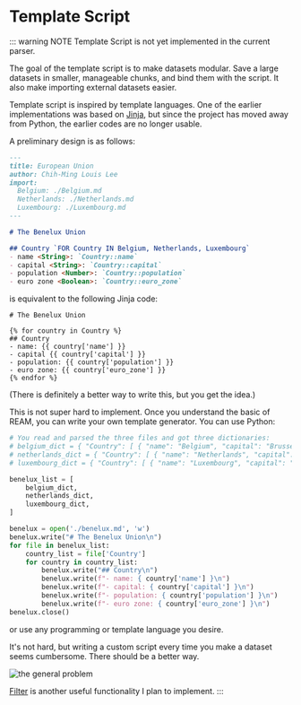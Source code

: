 # Template Script

::: warning NOTE
Template Script is not yet implemented in the current parser.

The goal of the template script is to make datasets modular. Save a large datasets in smaller, manageable chunks, and bind them with the script.
It also make importing external datasets easier.

Template script is inspired by template languages.
One of the earlier implementations was based on [Jinja](https://jinja.palletsprojects.com), but since the project has moved away from Python, the earlier codes are no longer usable.

A preliminary design is as follows:

```markdown
---
title: European Union
author: Chih-Ming Louis Lee
import:
  Belgium: ./Belgium.md
  Netherlands: ./Netherlands.md
  Luxembourg: ./Luxembourg.md
---

# The Benelux Union

## Country `FOR Country IN Belgium, Netherlands, Luxembourg`
- name <String>: `Country::name`
- capital <String>: `Country::capital`
- population <Number>: `Country::population`
- euro zone <Boolean>: `Country::euro_zone`
```

is equivalent to the following Jinja code:

```jinja2
# The Benelux Union

{% for country in Country %}
## Country
- name: {{ country['name'] }}
- capital {{ country['capital'] }}
- population: {{ country['population'] }}
- euro zone: {{ country['euro_zone'] }}
{% endfor %}
```

(There is definitely a better way to write this, but you get the idea.)

This is not super hard to implement.
Once you understand the basic of REAM, you can write your own template generator.
You can use Python:

```python
# You read and parsed the three files and got three dictionaries:
# belgium_dict = { "Country": [ { "name": "Belgium", "capital": "Brussels", "population": 11433256, "euro_zone": True } ] }
# netherlands_dict = { "Country": [ { "name": "Netherlands", "capital": "Amsterdam", "population": 17332850, "euro_zone": True } ] }
# luxembourg_dict = { "Country": [ { "name": "Luxembourg", "capital": "Luxembourg City", "population": 619900, "euro_zone": True } ] }

benelux_list = [
    belgium_dict,
    netherlands_dict,
    luxembourg_dict,
]

benelux = open('./benelux.md', 'w')
benelux.write("# The Benelux Union\n")
for file in benelux_list:
    country_list = file['Country']
    for country in country_list:
        benelux.write("## Country\n")
        benelux.write(f"- name: { country['name'] }\n")
        benelux.write(f"- capital: { country['capital'] }\n")
        benelux.write(f"- population: { country['population'] }\n")
        benelux.write(f"- euro zone: { country['euro_zone'] }\n")
benelux.close()
```
or use any programming or template language you desire.

It's not hard, but writing a custom script every time you make a dataset seems cumbersome.
There should be a better way.

![the general problem](https://imgs.xkcd.com/comics/the_general_problem.png)

[Filter](https://jinja.palletsprojects.com/en/2.11.x/templates/#list-of-builtin-filters) is another useful functionality I plan to implement.
:::
